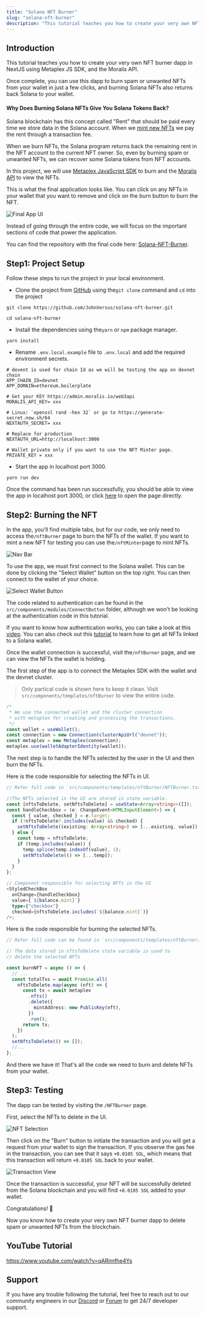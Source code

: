 ```yaml
---
title: "Solana NFT Burner"
slug: "solana-nft-burner"
description: "This tutorial teaches you how to create your very own NFT burner dapp in NextJS using Metaplex JS SDK, and the Moralis API."
---
```


## Introduction

This tutorial teaches you how to create your very own NFT burner dapp in NextJS using Metaplex JS SDK, and the Moralis API.

Once complete, you can use this dapp to burn spam or unwanted NFTs from your wallet in just a few clicks, and burning Solana NFTs also returns back Solana to your wallet.

#### Why Does Burning Solana NFTs Give You Solana Tokens Back?

Solana blockchain has this concept called "Rent" that should be paid every time we store data in the Solana account. When we [mint new NFTs](/example-dapps/solana/solana-nft-minter) we pay the rent through a transaction fee.

When we burn NFTs, the Solana program returns back the remaining rent in the NFT account to the current NFT owner. So, even by burning spam or unwanted NFTs, we can recover some Solana tokens from NFT accounts.

In this project, we will use [Metaplex JavaScript SDK](https://github.com/metaplex-foundation/js) to burn and the [Moralis API](/web3-data-api-solana/solana/how-to-get-native-solana-balance-by-wallet) to view the NFTs.

This is what the final application looks like. You can click on any NFTs in your wallet that you want to remove and click on the burn button to burn the NFT.

![Final App UI](/img/content/c37a205-image.webp)

Instead of going through the entire code, we will focus on the important sections of code that power the application.

You can find the repository with the final code here: [Solana-NFT-Burner](https://github.com/JohnVersus/solana-nft-burner).

## Step1: Project Setup

Follow these steps to run the project in your local environment.

- Clone the project from [GitHub](https://github.com/JohnVersus/solana-nft-burner) using the`git clone` command and `cd` into the project

```shell
git clone https://github.com/JohnVersus/solana-nft-burner.git

cd solana-nft-burner
```

- Install the dependencies using the`yarn` or `npm` package manager.

```shell
yarn install
```

- Rename `.env.local.example` file to `.env.local` and add the required environment secrets.

```shell .env.local
# devent is used for chain Id as we will be testing the app on devnet chain
APP_CHAIN_ID=devnet
APP_DOMAIN=ethereum.boilerplate

# Get your KEY https://admin.moralis.io/web3api
MORALIS_API_KEY= xxx

# Linux: `openssl rand -hex 32` or go to https://generate-secret.now.sh/64
NEXTAUTH_SECRET= xxx

# Replace for production
NEXTAUTH_URL=http://localhost:3000

# Wallet private only if you want to use the NFT Minter page.
PRIVATE_KEY = xxx
```

- Start the app in localhost port 3000.

```shell
yarn run dev
```

Once the command has been run successfully, you should be able to view the app in localhost port 3000, or click [here](http://localhost:3000) to open the page directly.

## Step2: Burning the NFT

In the app, you'll find multiple tabs, but for our code, we only need to access the`/nftBurner` page to burn the NFTs of the wallet. If you want to mint a new NFT for testing you can use the`/nftMinter`page to mint NFTs.

![Nav Bar](/img/content/8fd2c8f-image.webp)

To use the app, we must first connect to the Solana wallet. This can be done by clicking the "Select Wallet" button on the top right. You can then connect to the wallet of your choice.

![Select Wallet Button](/img/content/5e9b822-image.webp)

The code related to authentication can be found in the `src/components/modules/ConnectButton` folder, although we won't be looking at the authentication code in this tutorial.

If you want to know how authentication works, you can take a look at this [video](https://www.youtube.com/watch?v=0fuevxebv_E). You can also check out this [tutorial](/web3-data-api-solana/solana/how-to-get-native-solana-balance-by-wallet) to learn how to get all NFTs linked to a Solana wallet.

Once the wallet connection is successful, visit the`/nftBurner` page, and we can view the NFTs the wallet is holding.

The first step of the app is to connect the Metaplex SDK with the wallet and the devnet cluster.

> Only partical code is shown here to keep it clean. Visit `src/components/templates/nftBurner` to view the entire code.

```typescript NFTMinter.tsx
/*
 * We use the connected wallet and the cluster connection
 * with metaplex for creating and processing the transactions.
 */
const wallet = useWallet();
const connection = new Connection(clusterApiUrl("devnet"));
const metaplex = new Metaplex(connection);
metaplex.use(walletAdapterIdentity(wallet));
```

The next step is to handle the NFTs selected by the user in the UI and then burn the NFTs.

Here is the code responsible for selecting the NFTs in UI.

```typescript NFTBurner.tsx
// Refer full code in `src/components/templates/nftBurner/NFTBurner.tsx`

//The NFTs selected in the UI are stored in state variable.
const [nftsToDelete, setNftsToDelete] = useState<Array<string>>([]);
const handleCheckbox = (e: ChangeEvent<HTMLInputElement>) => {
  const { value, checked } = e.target;
  if (!nftsToDelete?.includes(value) && checked) {
    setNftsToDelete((existing: Array<string>) => [...existing, value]);
  } else {
    const temp = nftsToDelete;
    if (temp.includes(value)) {
      temp.splice(temp.indexOf(value), 1);
      setNftsToDelete(() => [...temp]);
    }
  }
};

// Component responsible for selecting NFTs in the UI
<StyledCheckBox
  onChange={handleCheckbox}
  value={`${balance.mint}`}
  type={"checkbox"}
  checked={nftsToDelete.includes(`${balance.mint}`)}
/>;
```

Here is the code responsible for burning the selected NFTs.

```typescript NFTBurner.tsx
// Refer full code can be found in `src/components/templates/nftBurner/NFTBurner.tsx`

// The data stored in nftsToDelete state variable is used to
// delete the selected NFTs

const burnNFT = async () => {
  // ...
  const totalTxs = await Promise.all(
    nftsToDelete.map(async (nft) => {
      const tx = await metaplex
        .nfts()
        .delete({
          mintAddress: new PublicKey(nft),
        })
        .run();
      return tx;
    })
  );
  setNftsToDelete(() => []);
  //...
};
```

And there we have it! That's all the code we need to burn and delete NFTs from your wallet.

## Step3: Testing

The dapp can be tested by visiting the `/NFTBurner` page.

First, select the NFTs to delete in the UI.

![NFT Selection](/img/content/9caeb78-image.webp)

Then click on the "Burn" button to initiate the transaction and you will get a request from your wallet to sign the transaction. If you observe the gas fee in the transaction, you can see that it says `+0.0105 SOL`, which means that this transaction will return `+0.0105 SOL` back to your wallet.

![Transaction View](/img/content/c9948e2-image.webp)

Once the transaction is successful, your NFT will be successfully deleted from the Solana blockchain and you will find `+0.0105 SOL` added to your wallet.

Congratulations! 🥳

Now you know how to create your very own NFT burner dapp to delete spam or unwanted NFTs from the blockchain.

## YouTube Tutorial

https://www.youtube.com/watch?v=qARimfhe4Ys

## Support

If you have any trouble following the tutorial, feel free to reach out to our community engineers in our [Discord](https://moralis.io/discord) or [Forum](https://forum.moralis.io) to get 24/7 developer support.
